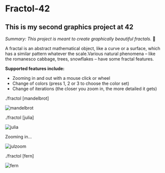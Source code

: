 # Fractol-42

## This is my second graphics project at 42

*Summary: This project is meant to create graphically beautiful fractals.* :milky_way:

A fractal is an abstract mathematical object, like a curve or a surface, which has a similar pattern whatever the scale.Various natural phenomena – like the romanesco cabbage, trees, snowflakes – have some fractal features.

**Supported features include:**

* Zooming in and out with a mouse click or wheel
* Change of colors (press 1, 2 or 3 to choose the color set)
* Change of iterations (the closer you zoom in, the more detailed it gets)

./fractol [mandelbrot]

![mandelbrot](https://pp.userapi.com/c849128/v849128111/d36d2/jhRgToctf38.jpg)

./fractol [julia]

![julia](https://pp.userapi.com/c849128/v849128111/d36dc/k0b955IDw54.jpg)

Zooming in...

![julzoom](https://pp.userapi.com/c849128/v849128111/d36e6/3qX-3KwFeeY.jpg)

./fractol [fern]

![fern](https://pp.userapi.com/c849128/v849128111/d36f0/XxQXaYQqt5E.jpg)
